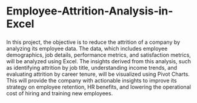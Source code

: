 # Employee-Attrition-Analysis-in-Excel

### 
In this project, the objective is to reduce the attrition of a company by analyzing its employee data. The data, which includes employee demographics, job details, performance metrics, and satisfaction metrics, will be analyzed using Excel. The insights derived from this analysis, such as identifying attrition by job title, understanding income trends, and evaluating attrition by career tenure, will be visualized using Pivot Charts. This will provide the company with actionable insights to improve its strategy on employee retention, HR benefits, and lowering the operational cost of hiring and training new employees. 
